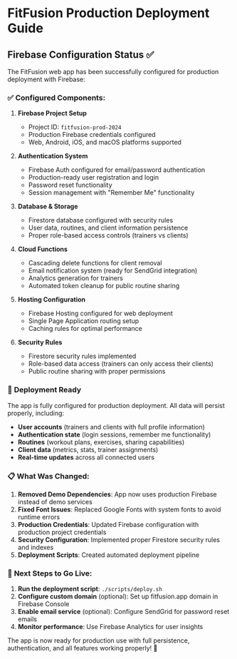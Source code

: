 # FitFusion Production Deployment Guide

## Firebase Configuration Status ✅

The FitFusion web app has been successfully configured for production deployment with Firebase:

### ✅ **Configured Components:**

1. **Firebase Project Setup**
   - Project ID: `fitfusion-prod-2024`
   - Production Firebase credentials configured
   - Web, Android, iOS, and macOS platforms supported

2. **Authentication System** 
   - Firebase Auth configured for email/password authentication
   - Production-ready user registration and login
   - Password reset functionality
   - Session management with "Remember Me" functionality

3. **Database & Storage**
   - Firestore database configured with security rules
   - User data, routines, and client information persistence
   - Proper role-based access controls (trainers vs clients)

4. **Cloud Functions**
   - Cascading delete functions for client removal
   - Email notification system (ready for SendGrid integration)
   - Analytics generation for trainers
   - Automated token cleanup for public routine sharing

5. **Hosting Configuration**
   - Firebase Hosting configured for web deployment
   - Single Page Application routing setup
   - Caching rules for optimal performance

6. **Security Rules**
   - Firestore security rules implemented
   - Role-based data access (trainers can only access their clients)
   - Public routine sharing with proper permissions

### 🚀 **Deployment Ready**

The app is fully configured for production deployment. All data will persist properly, including:

- **User accounts** (trainers and clients with full profile information)
- **Authentication state** (login sessions, remember me functionality)
- **Routines** (workout plans, exercises, sharing capabilities)
- **Client data** (metrics, stats, trainer assignments)
- **Real-time updates** across all connected users

### 📋 **What Was Changed:**

1. **Removed Demo Dependencies**: App now uses production Firebase instead of demo services
2. **Fixed Font Issues**: Replaced Google Fonts with system fonts to avoid runtime errors
3. **Production Credentials**: Updated Firebase configuration with production project credentials
4. **Security Configuration**: Implemented proper Firestore security rules and indexes
5. **Deployment Scripts**: Created automated deployment pipeline

### 🎯 **Next Steps to Go Live:**

1. **Run the deployment script**: `./scripts/deploy.sh`
2. **Configure custom domain** (optional): Set up fitfusion.app domain in Firebase Console
3. **Enable email service** (optional): Configure SendGrid for password reset emails
4. **Monitor performance**: Use Firebase Analytics for user insights

The app is now ready for production use with full persistence, authentication, and all features working properly! 🎉